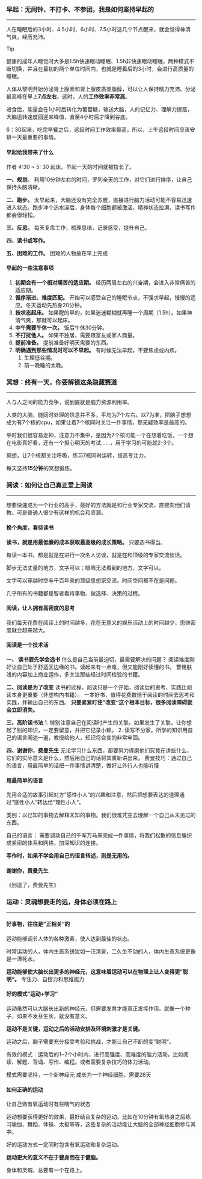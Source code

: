 ### 早起：无闹钟、不打卡、不参团，我是如何坚持早起的
---
人在睡眠后的3小时、4.5小时、6小时、7.5小时这几个节点醒来，就会觉得神清气爽，经历充沛。

> [!tip]
> 健康的成年人睡觉时大多是1.5h快速眼动睡眠、1.5h非快速眼动睡眠，两种模式不断切换，并且在最初的两个单位时间内，也就是睡着后的3小时，会进行高质量的睡眠。


人体从黎明开始分泌肾上腺素和肾上腺皮质类脂醇，可以让人保持精力充沛。分泌最高峰在早上**7点左右**，这时，人的**工作效率非常高**。

进食后，能量会在1小时后转化为葡萄糖，输送大脑，人的记忆力、理解力提高，大脑运转速度回迎来峰值，直至4小时后才降到谷底。

6：30起来，吃完早餐之后，这段时间工作效率最高，所以，上午这段时间应该安排一天最重要的事情。

#### 早起给我带来了什么

作者 4:30 ~ 5: 30 起床。早起一天的时间就被拉长了。

**一、规划**。 利用10分钟左右的时间，罗列全天的工作，对它们进行排序，让自己保持头脑清晰。

**二、跑步。** 太早起来，大脑还没有完全苏醒，直接进行脑力活动可能不容易迅速进入状态。跑步冲个热水澡后，身体每个细胞都被激活，精神状态拉满，读书写作都会很轻松。

**三、反思。** 每天复盘工作，梳理思绪，记录感受，提升自己。

**四、读书或写作。** 

**五、困难的工作。** 困难的人物放在早上完成

#### 早起的一些注意事项

1. **初期会有一个相对痛苦的适应期。** 经历两周左右的兴奋期，会进入非常痛苦的适应期。
2. **循序渐进、难度匹配。** 开始可以感受自己的睡眠节点，不强求早起，慢慢的适应。冬天运动先热身20分钟。
3. **按状态起床。** 如果醒的早的，如果迷迷糊糊就再睡一个周期（1.5h）。如果神清气爽，那就可以起床。
4. **中午需要午休一次。** 饭后午休30分钟。
5. **不打扰他人。** 如果不独居，需要跟室友或家人商量。
6. **提前准备。** 提前准备好明天需要的东西。
7. **明确遇到那些情况时可以不早起。** 有时候无法早起，不要焦虑或内疚。
    1. 生理低谷期。
    2. 前一晚睡的太晚。

### 冥想：终有一天，你要解锁这条隐藏赛道
---

人与人之间的能力竞争，说到底就是脑力资源利用率。

人类的大脑，能同时处理的信息并不多，平均为7个左右。以7为准，把脑子想想成为有7个核的cpu，如果让着7个核同时关注一件事情，那无疑效率是最高的。

平时我们很容易走神，注意力不集中，是因为7个核可能一个在想着吃饭，一个想在电影真好看，还有一个担心明天的考试……，用于学习的可能就2-3个。

冥想，让7个核都关注呼吸，练习7核同时运转，提高专注力。

每天坚持**15分钟**的冥想锻炼。

### 阅读：如何让自己真正爱上阅读
---

想要快速成为一个行业的高手，最好的方法就是和行业专家交流，直接向他们请教。可是普通人很少有这样的机会和资源。

#### 换个角度，看待读书

**读书，就是用最低廉的成本获取最高级的成长策略。** 只要选书得当。

每读一本书，都是就是在进行一次名人访谈，就是在和顶级的专家交流谈话。

脚步无法丈量的地方，文字可以；眼睛无法看到的地方，文字可以。

文字可以穿越时空与千百年来的顶级思想家交流。时间空间都不在是问题。

几乎所有的书籍都是智者看待事物、做选择、决策的过程。

#### 阅读，让人拥有高密度的思考

我们每天花费在阅读上的时间越多，花在无意义的娱乐活动上的时间越少，思维密度就会越来越大。

#### 阅读是一个技术活

**一、 读书要先学会选书**
    什么是自己当前最迫切，最需要解决的问题？
    阅读难度刚好让自己处于舒适区边缘的书。读起来有一点难，但又能刚好读懂的书。
    警惕肤浅的内容加上商业运作，多关注那些经过时间检验的书籍。

**二、阅读是为了改变**
    读书的过程，阅读只是一个开始，阅读后的思考、实践比阅读本身更重要（非虚构内书籍）。
    一本好书，值得花费数倍于阅读的时间去思考和实践，并输出自己的东西。
    **只要紧紧盯住”改变“这个根本目标，很多阅读障碍就会立即消失。**

**三、高阶读书法**
    1. 特别注意自己在阅读时产生的关联。如果发生了关联，让你想起了别的知识，一定要留意，并把它记录小赖。
    2. 读写不分家。所学的知识用自己的语言阐述一遍，教授给他人，知识将会变的非常牢固。

**四、谢谢你，费曼先生**
    无论学习什么东西，都要努力琢磨他们究竟在讲些什么，它们的实际意义是什么，然后用自己的话将其重新讲出来。
    费曼技巧：通过自己的语言，用最简单的话把一件事情讲清楚，做好让外行人也能听懂

#### 用最简单的语言

先用合适的故事引起对方”感性小人“的兴趣和注意，然后把想要表达的道理通过”感性小人“转达给”理性小人“。

类别：以已知的事物去解释未知的事物。我们很难凭空去理解一个自己从未见过的东西。

自己的语言： 需要调动自己的千军万马来完成一件事情，将我们松散的信息编织成紧密的体系和网格，加深知识的连接。

**写作时，如果不学会用自己的语言转述，则是无用的。**

#### 谢谢你，费曼先生
《别逗了，费曼先生》


### 运动：灵魂想要走的远，身体必须在路上
---

#### 好事物，往往是”正相关“的

运动能够调节人体的各种激素，使人达到最佳的状态。

时常运动的人，体内生态系统犹如一汪清泉，二久坐不动的人，体内生态系统更像是一潭死水。

**运动能够使大脑长出更多的神经元，这意味着运动可以在物理上让人变得更”聪明“。**
    专注力、自控力和思维能力

#### 好的模式”运动+学习“

运动虽然可以大脑长出新的神经元，但需要发育才能真正发挥作用。就像一个种子，如果不发芽生长，就没有意义。

**运动不是关键，运动之后的活动安排及环境刺激才是关键。**

运动之后，脑子需要充分接受考验和挑战，才能让自己不断的变”聪明“。

有效的模式：运动后的1~2个小时内，进行高强度、高难度的脑力活动，比如阅读、解题、背诵、写作、编程。或者需要复杂技巧的体力活动。

模式需要坚持，一个新神经元 成长为一个神经细胞，需要28天


#### 如何正确的运动

让自己做有氧运动时有些喘气的状态

运动想要获得更好的效果，最好结合复杂的运动。比如在10分钟有氧热身之后练习瑜伽、舞蹈、体操、太极等等，这些复杂的活动能让大脑的全部神经细胞参与其中。

好的运动方式一定同时包含有氧运动和复杂运动。

**运动更大的意义不在于健身而在于健脑。**

身体和灵魂，总要有一个在路上。



